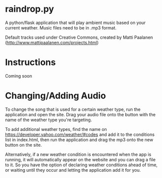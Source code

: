 raindrop.py
===========

A python/flask application that will play ambient music based on your current weather. Music files need to be in .mp3 format.

Default tracks used under Creative Commons, created by Matti Paalanen (http://www.mattipaalanen.com/projects.html)

Instructions
===========

Coming soon


Changing/Adding Audio
===========

To change the song that is used for a certain weather type, run the application and open the site.  Drag your audio file onto the button with the name of the weather type you're targeting. 

To add additional weather types, find the name on https://developer.yahoo.com/weather/#codes and add it to the conditions list in index.html, then run the application and drag the mp3 onto the new button on the site.

Alternatively, if a new weather condition is encountered when the app is running, it will automatically appear on the website and you can drag a file to it. So you have the option of declaring weather conditions ahead of time, or waiting until they occur and letting the application add it for you. 
